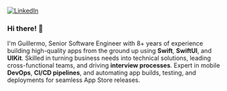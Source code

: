 [![LinkedIn](https://img.shields.io/badge/linkedin-%230077B5.svg?style=for-the-badge&logo=linkedin&logoColor=white)](https://www.linkedin.com/in/gmoraleda)

### Hi there! 👋
I'm Guillermo, Senior Software Engineer with 8+ years of experience building high-quality apps from the
ground up using **Swift**, **SwiftUI**, and **UIKit**. Skilled in turning business needs into technical
solutions, leading cross-functional teams, and driving **interview processes**. Expert in
mobile **DevOps**, **CI/CD pipelines**, and automating app builds, testing, and deployments
for seamless App Store releases.
